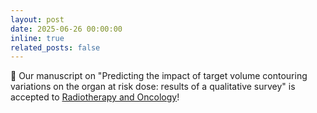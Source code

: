 ```yaml
---
layout: post
date: 2025-06-26 00:00:00
inline: true
related_posts: false
---
```


:scroll: Our manuscript on "Predicting the impact of target volume contouring variations on the organ at risk dose: results of a qualitative survey" is accepted to [Radiotherapy and Oncology](https://www.sciencedirect.com/science/article/pii/S0167814025045037)!